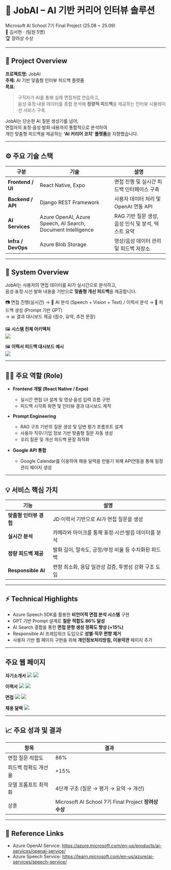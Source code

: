 # 🤖 JobAI – AI 기반 커리어 인터뷰 솔루션

Microsoft AI School 7기 Final Project (25.08 ~ 25.09)  
👥 김서현 · (팀원 5명)  
🏆 장려상 수상

---

## 🎯 Project Overview

**프로젝트명:** JobAI  
**주제:** AI 기반 맞춤형 인터뷰 피드백 플랫폼  
**목표:**  
> 구직자가 AI를 통해 실제 면접처럼 연습하고,  
> 음성·표정·내용 데이터를 종합 분석해 **정량적 피드백**을 제공하는 인터뷰 시뮬레이션 서비스 구축.

JobAI는 단순한 AI 질문 생성기를 넘어,  
면접자의 표정·음성·발화 내용까지 통합적으로 분석하여  
개인 맞춤형 피드백을 제공하는 **‘AI 커리어 코치’ 플랫폼**을 지향했습니다.

---

## ⚙️ 주요 기술 스택

| 구분 | 기술 | 설명 |
|------|------|------|
| **Frontend / UI** | React Native, Expo | 면접 진행 및 실시간 피드백 인터페이스 구축 |
| **Backend / API** | Django REST Framework | 사용자 데이터 처리 및 OpenAI 연동 API |
| **AI Services** | Azure OpenAI, Azure Speech, AI Search, Document Intelligence | RAG 기반 질문 생성, 음성 인식 및 분석, 텍스트 요약 |
| **Infra / DevOps** | Azure Blob Storage | 영상/음성 데이터 관리 및 피드백 저장소 |

---

## 🧩 System Overview

JobAI는 사용자의 면접 데이터를 AI가 실시간으로 분석하고,  
음성·표정·시선·발화 내용을 기반으로 **맞춤형 개선 피드백**을 제공합니다.

📷 면접 진행(실시간) 
→ 🧠 AI 분석 (Speech + Vision + Text) / 이력서 분석
→ 💬 피드백 생성 (Prompt 기반 GPT)  
→ 📊 결과 대시보드 제공 (점수, 요약, 추천 문장)

🖼️ **시스템 전체 아키텍처**  
![](../assets/jobai_architecture.jpeg)

🖼️ **이력서 피드백 대시보드 예시**  
![](../assets/dashboard.jpeg)

---

## 👩‍💻 주요 역할 (Role)

- **Frontend 개발 (React Native / Expo)**
  - 실시간 면접 UI 설계 및 영상·음성 입력 흐름 구현  
  - 피드백 시각화 화면 및 인터뷰 결과 대시보드 제작  

- **Prompt Engineering**
  - RAG 구조 기반의 질문 생성 및 답변 평가 프롬프트 설계  
  - 사용자 직무/기업 정보 기반 맞춤형 질문 자동 생성  
  - 꼬리 질문 및 개선 피드백 문장 최적화  

- **Google API 통합**
  - Google Calendar를 이용하여 채용 달력을 만들기 위해 API연동을 통해 일정 관리 페이지 생성

---

## 💡 서비스 핵심 가치

| 기능 | 설명 |
|------|------|
| **맞춤형 인터뷰 경험** | JD·이력서 기반으로 AI가 면접 질문을 생성 |
| **실시간 분석** | 카메라와 마이크를 통해 표정·시선·발음 데이터를 분석 |
| **정량 피드백 제공** | 발화 길이, 말속도, 긍정/부정 비율 등 수치화된 피드백 |
| **Responsible AI** | 편향 최소화, 응답 일관성 검증, 투명성 강화 구조 도입 |

---

## ⚡ Technical Highlights

- Azure Speech SDK를 활용한 **비언어적 면접 분석 시스템** 구현  
- GPT 기반 Prompt 설계로 **질문 적합도 86% 달성**  
- AI Search 결합을 통한 **면접 문항 생성 정확도 향상 (+15%)**  
- Responsible AI 프레임워크 도입으로 **성별·직무 편향 제거**
- 사용자 기반 웹 페이지 구현을 위해 **개인정보처리방침, 이용약관** 페이지 추가

---

## 주요 웹 페이지

**자기소개서**
![](../assets/coverletter1.png)
![](../assets/coverletter2.png)

**이력서**
![](../assets/cv1.png)
![](../assets/cv2.png)

**면접**
![](../assets/interview.png)
![](../assets/interview2.jpeg)

**채용 달력**
![](../assets/google.png)


---

## 📈 주요 성과 및 결과

| 항목 | 결과 |
|------|------|
| 면접 질문 적합도 | 86% |
| 피드백 정확도 개선율 | +15% |
| 모델 프롬프트 최적화 | 4단계 구조 (질문 → 평가 → 요약 → 개선) |
| 상훈 | Microsoft AI School 7기 Final Project **장려상 수상** |


---

## 🔗 Reference Links

- Azure OpenAI Service: https://azure.microsoft.com/en-us/products/ai-services/openai-service/  
- Azure Speech Service: https://learn.microsoft.com/en-us/azure/ai-services/speech-service/  

